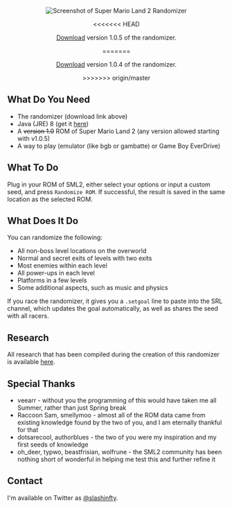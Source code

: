 <div style="text-align:center">
<p><img src="https://github.com/slashinfty/sml2randomizer/raw/master/screenshot.png" alt="Screenshot of Super Mario Land 2 Randomizer" /></p>

<<<<<<< HEAD
<p><a href="https://github.com/slashinfty/sml2randomizer/raw/master/dist/sml2randomizer.jar">Download</a> version 1.0.5 of the randomizer.</p>
=======
<p><a href="https://github.com/slashinfty/sml2randomizer/raw/master/dist/sml2randomizer.jar">Download</a> version 1.0.4 of the randomizer.</p>
>>>>>>> origin/master
</div>

## What Do You Need

* The randomizer (download link above)
* Java (JRE) 8 (get it [here](https://www.java.com/download/))
* A ~~version 1.0~~ ROM of Super Mario Land 2 (any version allowed starting with v1.0.5)
* A way to play (emulator (like bgb or gambatte) or Game Boy EverDrive)

## What To Do

Plug in your ROM of SML2, either select your options or input a custom seed, and press `Randomize ROM`. If successful, the result is saved in the same location as the selected ROM.

## What Does It Do

You can randomize the following:

* All non-boss level locations on the overworld
* Normal and secret exits of levels with two exits
* Most enemies within each level
* All power-ups in each level
* Platforms in a few levels
* Some additional aspects, such as music and physics

If you race the randomizer, it gives you a `.setgoal` line to paste into the SRL channel, which updates the goal automatically, as well as shares the seed with all racers.

## Research

All research that has been compiled during the creation of this randomizer is available [here](https://github.com/slashinfty/sml2randomizer/blob/master/research/research.md).

## Special Thanks

* veearr - without you the programming of this would have taken me all Summer, rather than just Spring break
* Raccoon Sam, smellymoo - almost all of the ROM data came from existing knowledge found by the two of you, and I am eternally thankful for that
* dotsarecool, authorblues - the two of you were my inspiration and my first seeds of knowledge
* oh_deer, typwo, beastfrisian, wolfrune - the SML2 community has been nothing short of wonderful in helping me test this and further refine it

## Contact

I'm available on Twitter as [@slashinfty](https://twitter.com/slashinfty).
